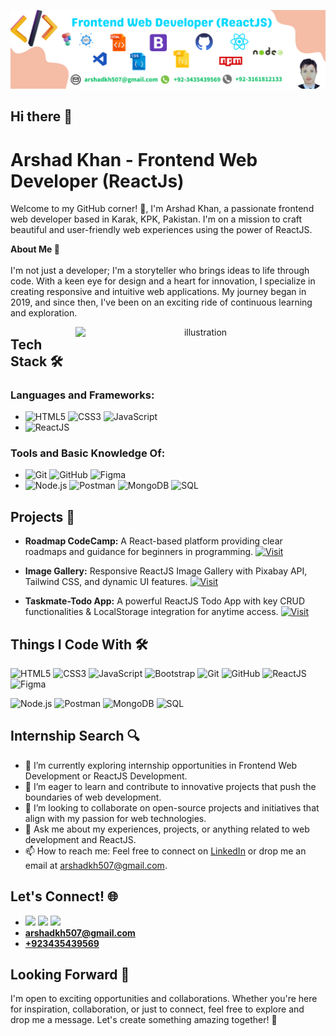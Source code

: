 ![Cover Image](https://github.com/arshadkh507/arshadkh507.github.io/blob/cf9857a09b92ec0667b41b3fa2e99997cb5933cb/assets/images/Copy%20of%20Frontend%20Web%20Developer%20(ReactJS).png)

## Hi there 👋

# Arshad Khan - Frontend Web Developer (ReactJs)

Welcome to my GitHub corner! 👋, I'm Arshad Khan, a passionate frontend web developer based in Karak, KPK, Pakistan. 
I'm on a mission to craft beautiful and user-friendly web experiences using the power of ReactJS.

<div align="center">
  <p align="left">
    <strong><b>About Me</b> 🚀</strong><br><br>
    I'm not just a developer; I'm a storyteller who brings ideas to life through code. With a keen eye for design and a heart for innovation, I specialize in creating responsive and intuitive web applications. My journey began in 2019, and since then, I've been on an exciting ride of continuous learning and exploration.
  </p>
   <img align="right" width="400" src="https://www.digitalclic.cl/wp-content/uploads/2020/06/Programming.gif" alt="illustration">
</div>


## Tech Stack 🛠️

### Languages and Frameworks:
- ![HTML5](https://img.icons8.com/color/50/000000/html-5.png) 
  ![CSS3](https://img.icons8.com/color/50/000000/css3.png) 
  ![JavaScript](https://img.icons8.com/color/50/000000/javascript.png)
- ![ReactJS](https://img.icons8.com/plasticine/50/000000/react.png)

### Tools and Basic Knowledge Of:
- ![Git](https://img.icons8.com/color/50/000000/git.png)
  ![GitHub](https://img.icons8.com/ios/50/000000/github.png) 
  ![Figma](https://img.icons8.com/ios/50/000000/figma.png)
- ![Node.js](https://img.icons8.com/color/50/000000/nodejs.png) 
  ![Postman](https://img.icons8.com/dusk/50/000000/postman-api.png) 
  ![MongoDB](https://img.icons8.com/color/50/000000/mongodb.png) 
  ![SQL](https://img.icons8.com/dusk/50/000000/sql.png)



## Projects 🚀

- **Roadmap CodeCamp:** A React-based platform providing clear roadmaps and guidance for beginners in programming.
  [![Visit](https://img.icons8.com/ios/30/000000/external-link.png)](https://roadmapcodecamp-frontend.netlify.app/)

- **Image Gallery:** Responsive ReactJS Image Gallery with Pixabay API, Tailwind CSS, and dynamic UI features.
  [![Visit](https://img.icons8.com/ios/30/000000/external-link.png)](https://image-gallery-arshadkh507.netlify.app/)

- **Taskmate-Todo App:** A powerful ReactJS Todo App with key CRUD functionalities & LocalStorage integration for anytime access.
  [![Visit](https://img.icons8.com/ios/30/000000/external-link.png)](https://arshadkh507-todo-app.netlify.app/)

## Things I Code With 🛠️

<p align="left">
    <!-- HTML -->
    <img src="https://img.shields.io/badge/HTML5-E34F26?style=flat-square&logo=html5&logoColor=white" alt="HTML5">
    <!-- CSS -->
    <img src="https://img.shields.io/badge/CSS3-1572B6?style=flat-square&logo=css3&logoColor=white" alt="CSS3">
    <!-- JavaScript -->
    <img src="https://img.shields.io/badge/JavaScript-F7DF1E?style=flat-square&logo=javascript&logoColor=black" alt="JavaScript">
    <!-- Bootstrap -->
    <img src="https://img.shields.io/badge/Bootstrap-563D7C?style=flat-square&logo=bootstrap&logoColor=white" alt="Bootstrap">
    <!-- Git -->
    <img src="https://img.shields.io/badge/Git-F05032?style=flat-square&logo=git&logoColor=white" alt="Git">
    <!-- GitHub -->
    <img src="https://img.shields.io/badge/GitHub-181717?style=flat-square&logo=github&logoColor=white" alt="GitHub">
    <!-- ReactJS -->
    <img src="https://img.shields.io/badge/ReactJS-61DAFB?style=flat-square&logo=react&logoColor=black" alt="ReactJS">
    <!-- Figma -->
    <img src="https://img.shields.io/badge/Figma-F24E1E?style=flat-square&logo=figma&logoColor=white" alt="Figma">
</p>

<p align="left">
    <!-- Node.js -->
    <img src="https://img.shields.io/badge/Node.js-43853D?style=flat-square&logo=node.js&logoColor=white" alt="Node.js">
    <!-- Postman -->
    <img src="https://img.shields.io/badge/Postman-FF6C37?style=flat-square&logo=postman&logoColor=white" alt="Postman">
    <!-- MongoDB -->
    <img src="https://img.shields.io/badge/MongoDB-47A248?style=flat-square&logo=mongodb&logoColor=white" alt="MongoDB">
    <!-- SQL -->
    <img src="https://img.shields.io/badge/SQL-003366?style=flat-square&logo=sql&logoColor=white" alt="SQL">
</p>



## Internship Search 🔍

- 🔭 I’m currently exploring internship opportunities in Frontend Web Development or ReactJS Development.
- 🌱 I’m eager to learn and contribute to innovative projects that push the boundaries of web development.
- 👯 I’m looking to collaborate on open-source projects and initiatives that align with my passion for web technologies.
- 💬 Ask me about my experiences, projects, or anything related to web development and ReactJS.
- 📫 How to reach me: Feel free to connect on [LinkedIn](https://www.linkedin.com/in/arshadkh507/) or drop me an email at arshadkh507@gmail.com.

## Let's Connect! 🌐

- **[<img src="https://img.icons8.com/ios/30/000000/linkedin.png"/>](https://www.linkedin.com/in/arshadkh507/)**
 **[<img src="https://img.icons8.com/ios/30/000000/facebook.png"/>](https://web.facebook.com/code.master.arshad/)**
   **[<img src="https://img.icons8.com/ios/30/000000/whatsapp.png"/>](https://wa.link/n2mxr9)**
  <!-- <img src="https://img.icons8.com/ios/30/000000/gmail.png"/>  -->
- **[arshadkh507@gmail.com](mailto:arshadkh507@gmail.com)**
- **[+923435439569](tel:+923435439569)**


## Looking Forward 🚀

I'm open to exciting opportunities and collaborations. Whether you're here for inspiration, collaboration, or just to connect, feel free to explore and drop me a message. Let's create something amazing together! 🌟
